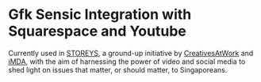 # Gfk Sensic Integration with Squarespace and Youtube
Currently used in [STOREYS](https://www.storeys.video/), a ground-up initiative by [CreativesAtWork](https://creativesatwork.asia/) and [iMDA](https://www.imda.gov.sg/), with the aim of harnessing the power of video and social media to shed light on issues that matter, or should matter, to Singaporeans. 
